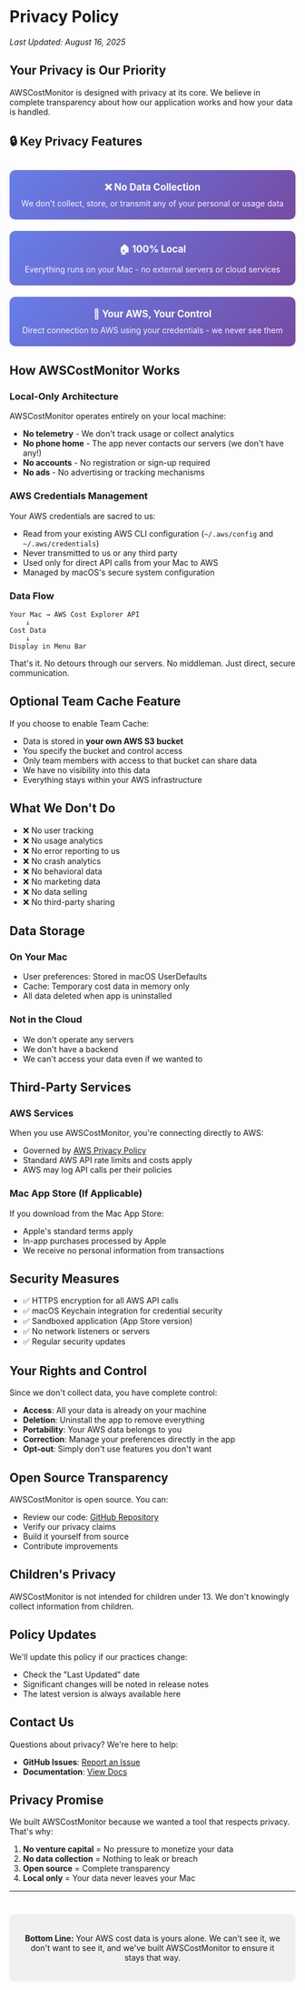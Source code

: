 # Privacy Policy

*Last Updated: August 16, 2025*

## Your Privacy is Our Priority

AWSCostMonitor is designed with privacy at its core. We believe in complete transparency about how our application works and how your data is handled.

## 🔒 Key Privacy Features

<div class="privacy-highlights">
  <div class="highlight-box">
    <h3>❌ No Data Collection</h3>
    <p>We don't collect, store, or transmit any of your personal or usage data</p>
  </div>
  <div class="highlight-box">
    <h3>🏠 100% Local</h3>
    <p>Everything runs on your Mac - no external servers or cloud services</p>
  </div>
  <div class="highlight-box">
    <h3>🔐 Your AWS, Your Control</h3>
    <p>Direct connection to AWS using your credentials - we never see them</p>
  </div>
</div>

## How AWSCostMonitor Works

### Local-Only Architecture

AWSCostMonitor operates entirely on your local machine:

- **No telemetry** - We don't track usage or collect analytics
- **No phone home** - The app never contacts our servers (we don't have any!)
- **No accounts** - No registration or sign-up required
- **No ads** - No advertising or tracking mechanisms

### AWS Credentials Management

Your AWS credentials are sacred to us:

- Read from your existing AWS CLI configuration (`~/.aws/config` and `~/.aws/credentials`)
- Never transmitted to us or any third party
- Used only for direct API calls from your Mac to AWS
- Managed by macOS's secure system configuration

### Data Flow

```
Your Mac → AWS Cost Explorer API
    ↓
Cost Data
    ↓
Display in Menu Bar
```

That's it. No detours through our servers. No middleman. Just direct, secure communication.

## Optional Team Cache Feature

If you choose to enable Team Cache:

- Data is stored in **your own AWS S3 bucket**
- You specify the bucket and control access
- Only team members with access to that bucket can share data
- We have no visibility into this data
- Everything stays within your AWS infrastructure

## What We Don't Do

- ❌ No user tracking
- ❌ No usage analytics
- ❌ No error reporting to us
- ❌ No crash analytics
- ❌ No behavioral data
- ❌ No marketing data
- ❌ No data selling
- ❌ No third-party sharing

## Data Storage

### On Your Mac
- User preferences: Stored in macOS UserDefaults
- Cache: Temporary cost data in memory only
- All data deleted when app is uninstalled

### Not in the Cloud
- We don't operate any servers
- We don't have a backend
- We can't access your data even if we wanted to

## Third-Party Services

### AWS Services
When you use AWSCostMonitor, you're connecting directly to AWS:
- Governed by [AWS Privacy Policy](https://aws.amazon.com/privacy/)
- Standard AWS API rate limits and costs apply
- AWS may log API calls per their policies

### Mac App Store (If Applicable)
If you download from the Mac App Store:
- Apple's standard terms apply
- In-app purchases processed by Apple
- We receive no personal information from transactions

## Security Measures

- ✅ HTTPS encryption for all AWS API calls
- ✅ macOS Keychain integration for credential security
- ✅ Sandboxed application (App Store version)
- ✅ No network listeners or servers
- ✅ Regular security updates

## Your Rights and Control

Since we don't collect data, you have complete control:

- **Access**: All your data is already on your machine
- **Deletion**: Uninstall the app to remove everything
- **Portability**: Your AWS data belongs to you
- **Correction**: Manage your preferences directly in the app
- **Opt-out**: Simply don't use features you don't want

## Open Source Transparency

AWSCostMonitor is open source. You can:
- Review our code: [GitHub Repository](https://github.com/toml0006/AWSCostMonitor)
- Verify our privacy claims
- Build it yourself from source
- Contribute improvements

## Children's Privacy

AWSCostMonitor is not intended for children under 13. We don't knowingly collect information from children.

## Policy Updates

We'll update this policy if our practices change:
- Check the "Last Updated" date
- Significant changes will be noted in release notes
- The latest version is always available here

## Contact Us

Questions about privacy? We're here to help:

- **GitHub Issues**: [Report an Issue](https://github.com/toml0006/AWSCostMonitor/issues)
- **Documentation**: [View Docs](https://toml0006.github.io/AWSCostMonitor/)

## Privacy Promise

We built AWSCostMonitor because we wanted a tool that respects privacy. That's why:

1. **No venture capital** = No pressure to monetize your data
2. **No data collection** = Nothing to leak or breach
3. **Open source** = Complete transparency
4. **Local only** = Your data never leaves your Mac

---

<div class="privacy-footer">
  <p><strong>Bottom Line:</strong> Your AWS cost data is yours alone. We can't see it, we don't want to see it, and we've built AWSCostMonitor to ensure it stays that way.</p>
</div>

<style>
.privacy-highlights {
  display: grid;
  grid-template-columns: repeat(auto-fit, minmax(250px, 1fr));
  gap: 20px;
  margin: 30px 0;
}

.highlight-box {
  background: linear-gradient(135deg, #667eea 0%, #764ba2 100%);
  color: white;
  padding: 20px;
  border-radius: 10px;
  text-align: center;
}

.highlight-box h3 {
  margin: 0 0 10px 0;
  font-size: 1.2em;
}

.highlight-box p {
  margin: 0;
  opacity: 0.95;
}

.privacy-footer {
  background: #f0f0f0;
  padding: 20px;
  border-radius: 10px;
  margin-top: 40px;
  text-align: center;
}

.dark .privacy-footer {
  background: #2a2a2a;
}
</style>